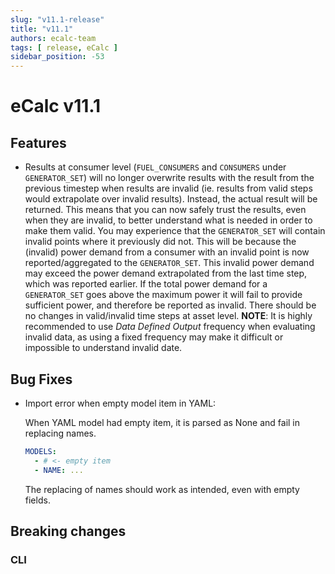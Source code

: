```yaml
---
slug: "v11.1-release"
title: "v11.1"
authors: ecalc-team
tags: [ release, eCalc ]
sidebar_position: -53
---
```


# eCalc v11.1

## Features

- Results at consumer level (`FUEL_CONSUMERS` and `CONSUMERS` under `GENERATOR_SET`) will no longer overwrite results
  with the
  result from the previous timestep when results are invalid (ie. results from valid steps would extrapolate over
  invalid results).
  Instead, the actual result will be returned. This means that you can now safely trust the results, even when they are
  invalid, to
  better understand what is needed in order to make them valid. You may experience that the `GENERATOR_SET` will contain
  invalid points where it previously did not. This will be because the (invalid) power demand from a consumer with an
  invalid point is now reported/aggregated to the `GENERATOR_SET`. This invalid power demand may exceed the power demand
  extrapolated from the last time step, which was reported earlier. If the total power demand for a `GENERATOR_SET` goes
  above the maximum power it will fail to provide sufficient power, and therefore be reported as invalid. There should
  be no changes in valid/invalid time steps at asset level. **NOTE**: It is highly recommended to use *Data Defined
  Output* frequency when evaluating invalid data, as using a fixed frequency may make it difficult or impossible to
  understand invalid date.

## Bug Fixes

- Import error when empty model item in YAML:

  When YAML model had empty item, it is parsed as None and fail in replacing names.

   ```yaml
   MODELS:
     - # <- empty item
     - NAME: ...
   ```

  The replacing of names should work as intended, even with empty fields.

## Breaking changes

### CLI